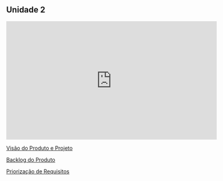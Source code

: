 ## Unidade 2

<iframe width="560" height="315" src="https://www.youtube.com/embed/5q-09hYUqy0" title="YouTube video player" frameborder="0" allow="accelerometer; autoplay; clipboard-write; encrypted-media; gyroscope; picture-in-picture; web-share" allowfullscreen></iframe>

[Visão do Produto e Projeto](https://github.com/mdsreq-fga-unb/2023.1-SustentaSaude/blob/main/docs/files/SOSoptica-visao-do-produto-e-projeto.pdf)

[Backlog do Produto](BacklogDoProduto.md)

[Priorização de Requisitos](pontua%C3%A7%C3%A3o-dos-mvps.md)
